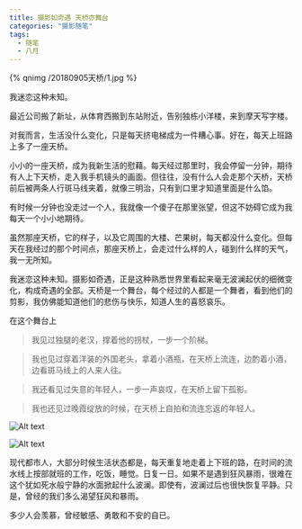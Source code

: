 ```yaml
---
title: 摄影如奇遇 天桥亦舞台
categories: "摄影随笔"
tags:
  - 随笔
  - 八月    
---
```


{% qnimg /20180905天桥/1.jpg %}

我迷恋这种未知。

<!-- more -->

最近公司搬了新址，从体育西搬到东站附近，告别独栋小洋楼，来到摩天写字楼。

对我而言，生活没什么变化，只是每天挤电梯成为一件糟心事。好在，每天上班路上多了一座天桥。

小小的一座天桥，成为我新生活的慰藉。每天经过那里时，我会停留一分钟，期待有人上下天桥，走入我手机镜头的画面。但往往，没有什么人会走那个天桥，天桥前后被两条人行斑马线夹着，就像三明治，只有到口里才知道里面是什么馅。

有时候一分钟也没走过一个人，我就像一个傻子在那里张望，但这不妨碍它成为我每天一个小小地期待。

虽然那座天桥，它的样子，以及它周围的大楼、芒果树，每天都没什么变化。但每天在我经过的那个时间点，那座天桥上，会走过什么样的人，碰到什么样的天气，我一无所知。

我迷恋这种未知。摄影如奇遇，正是这种熟悉世界里看起来毫无波澜起伏的细微变化，构成奇遇的全部。天桥是一个舞台，每个经过的人都是一个舞者，看到他们的剪影，我仿佛能知道他们的悲伤与快乐，知道人生的喜怒哀乐。

在这个舞台上

>我见过独腿的老汉，撑着他的拐杖，一步一个阶梯。

>我也见过穿着洋装的外国老头，拿着小酒瓶，在天桥上流连，边酌着小酒，边看斑马线上的人来人往。

>我还看见过失意的年轻人，一步一声哀叹，在天桥上留下孤影。

>我也还见过晚霞绽放的时候，在天桥上自拍和流连忘返的年轻人。


![Alt text](https://i.postimg.cc/6QXCtnRD/20180805115541.jpg)


![Alt text](https://i.postimg.cc/nh8DGBdC/20180805115610.jpg)

现代都市人，大部分时候生活状态都是，每天重复地走着上下班的路，在时间的流水线上按部就班的工作，吃饭，睡觉。日复一日。如果不是遇到狂风暴雨，很难在这个犹如死水般宁静的水面掀起什么波澜。即使有，波澜过后也很快恢复平静。只是，曾经的我们多么渴望狂风和暴雨。

多少人会羡慕，曾经敏感、勇敢和不安的自已。

